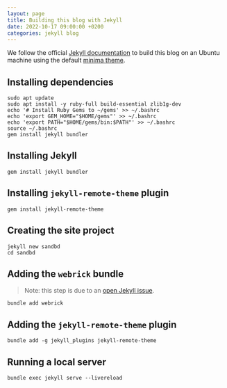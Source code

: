 ```yaml
---
layout: page
title: Building this blog with Jekyll
date: 2022-10-17 09:00:00 +0200
categories: jekyll blog
---
```


We follow the official
[Jekyll documentation](https://jekyllrb.com/docs/)
to build this blog on an Ubuntu machine using the default
[minima theme](https://github.com/jekyll/minima).

## Installing dependencies

```{bash}
sudo apt update
sudo apt install -y ruby-full build-essential zlib1g-dev
echo '# Install Ruby Gems to ~/gems' >> ~/.bashrc
echo 'export GEM_HOME="$HOME/gems"' >> ~/.bashrc
echo 'export PATH="$HOME/gems/bin:$PATH"' >> ~/.bashrc
source ~/.bashrc
gem install jekyll bundler
```

## Installing Jekyll

```{bash}
gem install jekyll bundler
```

## Installing `jekyll-remote-theme` plugin

```{bash}
gem install jekyll-remote-theme
```

## Creating the site project

```{bash}
jekyll new sandbd
cd sandbd
```

## Adding the `webrick` bundle

> Note: this step is due to an [open Jekyll issue](https://github.com/github/pages-gem/issues/752).

```{bash}
bundle add webrick
```

## Adding the `jekyll-remote-theme` plugin

```{bash}
bundle add -g jekyll_plugins jekyll-remote-theme
```

## Running a local server

```{bash}
bundle exec jekyll serve --livereload
```
